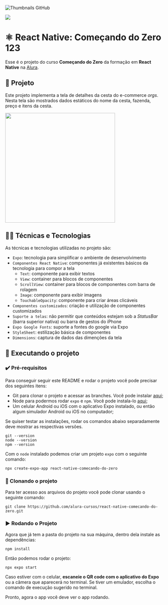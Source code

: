 ![Thumbnails GitHub](https://user-images.githubusercontent.com/9091491/123842348-0e116c80-d8e7-11eb-8618-9c15cc743335.png)

![](https://img.shields.io/github/license/nataliakt/alura-react-native-comecando-do-zero)

# ⚛️ React Native: Começando do Zero 123

Esse é o projeto do curso **Começando do Zero** da formação em **React Native** na [Alura](https://www.alura.com.br/).

## 📱 Projeto

Este projeto implementa a tela de detalhes da cesta do e-commerce *orgs*. Nesta tela são mostrados dados estáticos do nome da cesta, fazenda, preço e itens da cesta.

<img src="https://user-images.githubusercontent.com/9091491/123982988-e3ccb700-d999-11eb-880e-872881ee8b10.gif" width="350" />

## 🧑‍💻 Técnicas e Tecnologias

As técnicas e tecnologias utilizadas no projeto são:

- `Expo`: tecnologia para simplificar o ambiente de desenvolvimento
- `Componentes React Native`: componentes já existentes básicos da tecnologia para compor a tela
  - `Text`: componente para exibir textos
  - `View`: container para blocos de componentes
  - `ScrollView`: container para blocos de componentes com barra de rolagem
  - `Image`: componente para exibir imagens
  - `TouchableOpacity`: componente para criar áreas clicáveis
- `Componentes customizados`: criação e utilização de componentes customizados
- `Suporte a telas`: não permitir que conteúdos estejam sob a *StatusBar* (barra superior nativa) ou barra de gestos do iPhone
- `Expo Google Fonts`: suporte a fontes do google via Expo
- `StyleSheet`: estilização básica de componentes
- `Dimensions`: captura de dados das dimenções da tela

## 📲 Executando o projeto

### ✔️ Pré-requisitos

Para conseguir seguir este README e rodar o projeto você pode precisar dos seguintes itens:
- Git para clonar o projeto e acessar as branches. Você pode instalar [aqui](https://git-scm.com/downloads);
- Node para podermos rodar `expo` e `npm`. Você pode instala-lo [aqui](https://nodejs.org/en/);
- Um celular Android ou iOS com o aplicativo Expo instalado, ou então algum simulador Android ou iOS no computador;

Se quiser testar as instalações, rodar os comandos abaixo separadamente deve mostrar as respectivas versões.

```
git --version
node --version
npm --version
```

Com o `node` instalado podemos criar um projeto `expo` com o seguinte comando:
```
npx create-expo-app react-native-comecando-do-zero
```

### 🐙 Clonando o projeto

Para ter acesso aos arquivos do projeto você pode clonar usando o seguinte comando:

```
git clone https://github.com/alura-cursos/react-native-comecando-do-zero.git
```

### ▶️ Rodando o Projeto

Agora que já tem a pasta do projeto na sua máquina, dentro dela instale as dependências:
```
npm install
```

Então podemos rodar o projeto:
```
npx expo start
```

Caso estiver com o celular, **escaneie o QR code com o aplicativo do Expo** ou a câmera que aparecerá no terminal.
Se tiver um emulador, escolha o comando de execução sugerido no terminal.

Pronto, agora o app você deve ver o app rodando.

